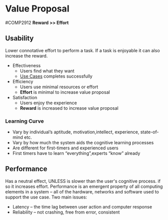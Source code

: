 # Value Proposal
#COMP2912
**Reward >> Effort**
## Usability
Lower connotative effort to perform a task. If a task is enjoyable it can also increase the reward.
- Effectiveness
	- Users find what they want
	- [Use Cases](Use%20Cases.md) completes successfully
- Efficiency
	- Users use minimal resources or effort
	- **Effort** is minimal to increase value proposal
- Satisfaction
	- Users enjoy the experience
	- **Reward** is increased to increase value proposal
### Learning Curve
- Vary by individual’s aptitude, motivation,intellect, experience, state-of-mind etc.
- Vary by how much the system aids the cognitive learning processes
- Are different for first-timers and experienced users
- First timers have to learn “everything”,experts “know” already
## Performance
Has a neutral effect, UNLESS is slower than the user's cognitive process. if so it increases effort.
Performance is an emergent property of all computing elements in a system – all of the hardware, networks and software used to support the use case.
Two main issues: 
- Latency – the time lag between user action and computer response
- Reliability – not crashing, free from error, consistent